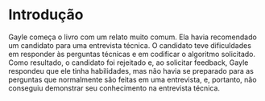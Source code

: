 # Introdução

Gayle começa o livro com um relato muito comum. Ela havia recomendado um candidato para uma entrevista técnica. O candidato teve dificuldades em responder às perguntas técnicas e em codificar o algoritmo solicitado. Como resultado, o candidato foi rejeitado e, ao solicitar feedback, Gayle respondeu que ele tinha habilidades, mas não havia se preparado para as perguntas que normalmente são feitas em uma entrevista, e, portanto, não conseguiu demonstrar seu conhecimento na entrevista técnica.
